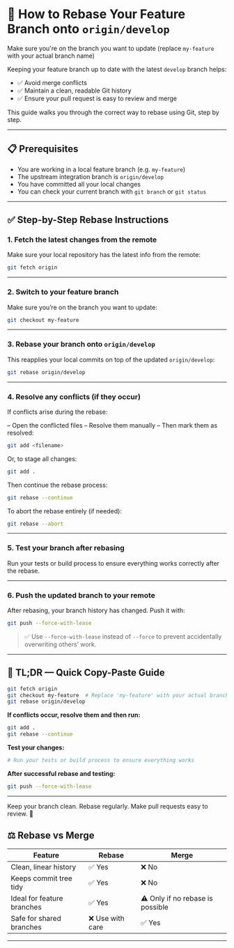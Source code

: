 # 🔄 How to Rebase Your Feature Branch onto `origin/develop`

Make sure you're on the branch you want to update (replace `my-feature` with your actual branch name)

Keeping your feature branch up to date with the latest `develop` branch helps:

- ✅ Avoid merge conflicts
- ✅ Maintain a clean, readable Git history
- ✅ Ensure your pull request is easy to review and merge

This guide walks you through the correct way to rebase using Git, step by step.

---

## 📋 Prerequisites

- You are working in a local feature branch (e.g. `my-feature`)
- The upstream integration branch is `origin/develop`
- You have committed all your local changes
- You can check your current branch with `git branch` or `git status`

---

## ✅ Step-by-Step Rebase Instructions

### 1. Fetch the latest changes from the remote

Make sure your local repository has the latest info from the remote:

```bash
git fetch origin
```

---

### 2. Switch to your feature branch

Make sure you’re on the branch you want to update:

```bash
git checkout my-feature
```

---

### 3. Rebase your branch onto `origin/develop`

This reapplies your local commits on top of the updated `origin/develop`:

```bash
git rebase origin/develop
```

---

### 4. Resolve any conflicts (if they occur)

If conflicts arise during the rebase:

– Open the conflicted files
– Resolve them manually
– Then mark them as resolved:

```bash
git add <filename>
```

Or, to stage all changes:

```bash
git add .
```

Then continue the rebase process:

```bash
git rebase --continue
```

To abort the rebase entirely (if needed):

```bash
git rebase --abort
```

---

### 5. Test your branch after rebasing

Run your tests or build process to ensure everything works correctly after the rebase.

---

### 6. Push the updated branch to your remote

After rebasing, your branch history has changed. Push it with:

```bash
git push --force-with-lease
```

> ✅ Use `--force-with-lease` instead of `--force` to prevent accidentally overwriting others’ work.

---

## 🧪 TL;DR — Quick Copy-Paste Guide

```bash
git fetch origin
git checkout my-feature  # Replace 'my-feature' with your actual branch name
git rebase origin/develop
```

**If conflicts occur, resolve them and then run:**

```bash
git add .
git rebase --continue
```

**Test your changes:**

```bash
# Run your tests or build process to ensure everything works
```

**After successful rebase and testing:**

```bash
git push --force-with-lease
```

---

Keep your branch clean. Rebase regularly. Make pull requests easy to review. 🚀

## ⚖️ Rebase vs Merge

| Feature                    | Rebase           | Merge                            |
| -------------------------- | ---------------- | -------------------------------- |
| Clean, linear history      | ✅ Yes           | ❌ No                            |
| Keeps commit tree tidy     | ✅ Yes           | ❌ No                            |
| Ideal for feature branches | ✅ Yes           | ⚠️ Only if no rebase is possible |
| Safe for shared branches   | ❌ Use with care | ✅ Yes                           |

---
